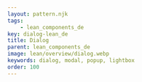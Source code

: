 ```yaml
---
layout: pattern.njk
tags: 
    - lean_components_de
key: dialog-lean_de
title: Dialog
parent: lean_components_de
image: lean/overview/dialog.webp
keywords: dialog, modal, popup, lightbox
order: 100
---
```

